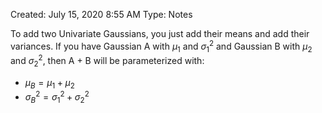 Created: July 15, 2020 8:55 AM
Type: Notes

To add two Univariate Gaussians, you just add their means and add their variances. If you have Gaussian A with $\mu_1$ and $\sigma^2_1$ and Gaussian B with $\mu_2$ and $\sigma^2_2$, then A + B will be parameterized with:

- $\mu_B = \mu_1 + \mu_2$
- $\sigma^2_B = \sigma^2_1 + \sigma^2_2$